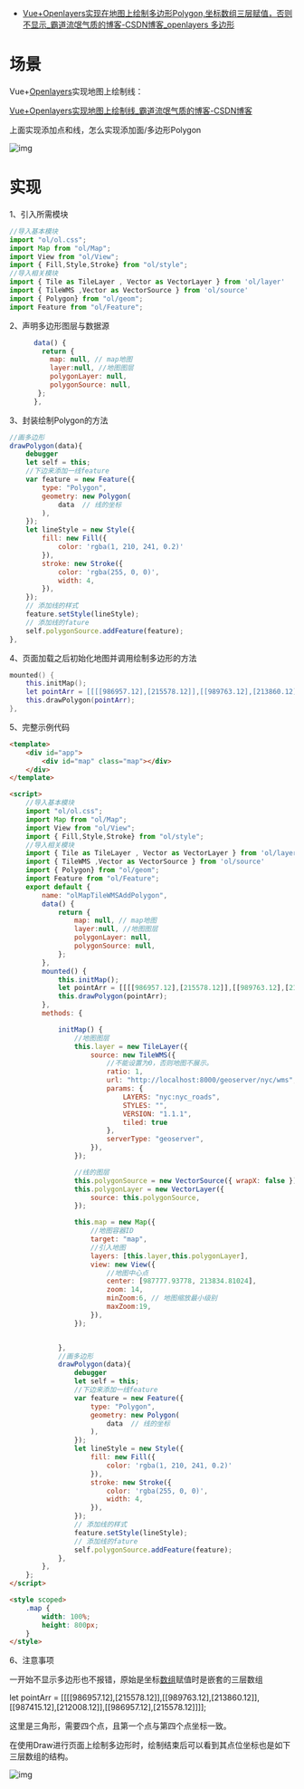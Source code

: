 - [Vue+Openlayers实现在地图上绘制多边形Polygon,坐标数组三层赋值，否则不显示_霸道流氓气质的博客-CSDN博客_openlayers 多边形](https://blog.csdn.net/BADAO_LIUMANG_QIZHI/article/details/123890053)

# 场景

Vue+[Openlayers](https://so.csdn.net/so/search?q=Openlayers&spm=1001.2101.3001.7020)实现地图上绘制线：

[Vue+Openlayers实现地图上绘制线_霸道流氓气质的博客-CSDN博客](https://blog.csdn.net/BADAO_LIUMANG_QIZHI/article/details/121252960)

上面实现添加点和线，怎么实现添加面/多边形Polygon



![img](https://img-blog.csdnimg.cn/9329a500ab1a42a4be56e8ebdbf1ade2.png?x-oss-process=image/watermark,type_d3F5LXplbmhlaQ,shadow_50,text_Q1NETiBA6Zy46YGT5rWB5rCT5rCU6LSo,size_20,color_FFFFFF,t_70,g_se,x_16)

 

# 实现

1、引入所需模块

```javascript
//导入基本模块
import "ol/ol.css";
import Map from "ol/Map";
import View from "ol/View";
import { Fill,Style,Stroke} from "ol/style";
//导入相关模块
import { Tile as TileLayer , Vector as VectorLayer } from 'ol/layer'
import { TileWMS ,Vector as VectorSource } from 'ol/source'
import { Polygon} from "ol/geom";
import Feature from "ol/Feature";
```

2、声明多边形图层与数据源

```javascript
      data() {
        return {
          map: null, // map地图
          layer:null, //地图图层
          polygonLayer: null,
          polygonSource: null,
       };
      },
```

3、封装绘制Polygon的方法

```javascript
//画多边形
drawPolygon(data){ 
    debugger
    let self = this;
    //下边来添加一线feature
    var feature = new Feature({
        type: "Polygon",
        geometry: new Polygon(
            data  // 线的坐标
        ),
    });
    let lineStyle = new Style({
        fill: new Fill({
            color: 'rgba(1, 210, 241, 0.2)'
        }),
        stroke: new Stroke({
            color: 'rgba(255, 0, 0)',
            width: 4,
        }),
    });
    // 添加线的样式
    feature.setStyle(lineStyle);
    // 添加线的fature
    self.polygonSource.addFeature(feature);
},
```

4、页面加载之后初始化地图并调用绘制多边形的方法

```lua
mounted() {
    this.initMap();
    let pointArr = [[[[986957.12],[215578.12]],[[989763.12],[213860.12]],[[987415.12],[212008.12]],[[986957.12],[215578.12]]]];
    this.drawPolygon(pointArr);
},
```

5、完整示例代码

```html
<template>
    <div id="app">
        <div id="map" class="map"></div>
    </div>
</template>

<script>
    //导入基本模块
    import "ol/ol.css";
    import Map from "ol/Map";
    import View from "ol/View";
    import { Fill,Style,Stroke} from "ol/style";
    //导入相关模块
    import { Tile as TileLayer , Vector as VectorLayer } from 'ol/layer'
    import { TileWMS ,Vector as VectorSource } from 'ol/source'
    import { Polygon} from "ol/geom";
    import Feature from "ol/Feature";
    export default {
        name: "olMapTileWMSAddPolygon",
        data() {
            return {
                map: null, // map地图
                layer:null, //地图图层
                polygonLayer: null,
                polygonSource: null,
            };
        },
        mounted() {
            this.initMap();
            let pointArr = [[[[986957.12],[215578.12]],[[989763.12],[213860.12]],[[987415.12],[212008.12]],[[986957.12],[215578.12]]]];
            this.drawPolygon(pointArr);
        },
        methods: {

            initMap() {
                //地图图层
                this.layer = new TileLayer({
                    source: new TileWMS({
                        //不能设置为0，否则地图不展示。
                        ratio: 1,
                        url: "http://localhost:8000/geoserver/nyc/wms",
                        params: {
                            LAYERS: "nyc:nyc_roads",
                            STYLES: "",
                            VERSION: "1.1.1",
                            tiled: true
                        },
                        serverType: "geoserver",
                    }),
                });

                //线的图层
                this.polygonSource = new VectorSource({ wrapX: false });
                this.polygonLayer = new VectorLayer({
                    source: this.polygonSource,
                });

                this.map = new Map({
                    //地图容器ID
                    target: "map",
                    //引入地图
                    layers: [this.layer,this.polygonLayer],
                    view: new View({
                        //地图中心点
                        center: [987777.93778, 213834.81024],
                        zoom: 14,
                        minZoom:6, // 地图缩放最小级别
                        maxZoom:19,
                    }),
                });


            },
            //画多边形
            drawPolygon(data){ 
                debugger
                let self = this;
                //下边来添加一线feature
                var feature = new Feature({
                    type: "Polygon",
                    geometry: new Polygon(
                        data  // 线的坐标
                    ),
                });
                let lineStyle = new Style({
                    fill: new Fill({
                        color: 'rgba(1, 210, 241, 0.2)'
                    }),
                    stroke: new Stroke({
                        color: 'rgba(255, 0, 0)',
                        width: 4,
                    }),
                });
                // 添加线的样式
                feature.setStyle(lineStyle);
                // 添加线的fature
                self.polygonSource.addFeature(feature);
            },
        },
    };
</script>

<style scoped>
    .map {
        width: 100%;
        height: 800px;
    }
</style>
```

6、注意事项

一开始不显示多边形也不报错，原始是坐标[数组](https://so.csdn.net/so/search?q=数组&spm=1001.2101.3001.7020)赋值时是嵌套的三层数组

let pointArr = [[[[986957.12],[215578.12]],[[989763.12],[213860.12]],[[987415.12],[212008.12]],[[986957.12],[215578.12]]]];

这里是三角形，需要四个点，且第一个点与第四个点坐标一致。

在使用Draw进行页面上绘制多边形时，绘制结束后可以看到其点位坐标也是如下三层数组的结构。

![img](https://img-blog.csdnimg.cn/345eab7052984464a0e0214407d14b9e.png?x-oss-process=image/watermark,type_d3F5LXplbmhlaQ,shadow_50,text_Q1NETiBA6Zy46YGT5rWB5rCT5rCU6LSo,size_20,color_FFFFFF,t_70,g_se,x_16)

 